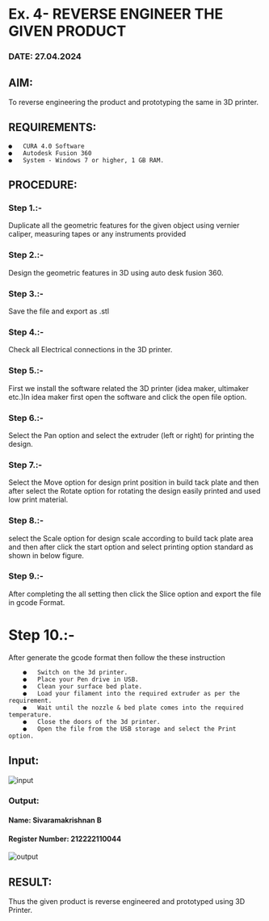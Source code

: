 # Ex. 4- REVERSE ENGINEER THE GIVEN PRODUCT
### DATE: 27.04.2024 

## AIM: 
 To reverse engineering the product and prototyping the same in 3D printer.

## REQUIREMENTS:
 ```
●	CURA 4.0 Software
 ●	 Autodesk Fusion 360
 ●	 System - Windows 7 or higher, 1 GB RAM.
```

## PROCEDURE:
### Step 1.:- 
Duplicate all the geometric features for the given object using vernier caliper, measuring tapes or any instruments provided
### Step 2.:- 
Design the geometric features in 3D using auto desk fusion 360.
### Step 3.:- 
Save the file and export as .stl
### Step 4.:- 
Check all Electrical connections in the 3D printer.
### Step 5.:- 
First we install the software related the 3D printer (idea maker, ultimaker etc.)In idea maker first open the software and click the open file option.
### Step 6.:-
Select the Pan option and select the extruder (left or right) for printing the design.
### Step 7.:- 
Select the Move option for design print position in build tack plate and then after select the Rotate option for rotating the design easily printed and used low print material.
### Step 8.:- 
select the Scale option for design scale according to build tack plate area and then
after click the start option and select printing option standard as shown in below figure.
### Step 9.:- 
After completing the all setting then click the Slice option and export the file in gcode Format.
# Step 10.:- 
After generate the gcode format then follow the these instruction 
```
    ●	Switch on the 3d printer.
    ●	Place your Pen drive in USB.
    ●	Clean your surface bed plate.
    ●	Load your filament into the required extruder as per the requirement.
    ●	Wait until the nozzle & bed plate comes into the required temperature.
    ●	Close the doors of the 3d printer.
    ●	Open the file from the USB storage and select the Print option.
```

## Input:

![input](https://github.com/ramya23000505/Ex.-10---REVERSE-ENGINEER-THE-GIVEN-PRODUCT/assets/149370791/b5484e06-6c0b-4972-b2ed-3182534f02b1)
### Output:

#### Name: Sivaramakrishnan B
#### Register Number: 212222110044

![output](https://github.com/ramya23000505/Ex.-10---REVERSE-ENGINEER-THE-GIVEN-PRODUCT/assets/149370791/da432542-e8e0-4101-88bc-81de37b0d043)

## RESULT:
 Thus the given product is reverse engineered and prototyped using 3D Printer.

